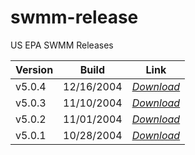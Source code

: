 # swmm-release

US EPA SWMM Releases

| Version    | Build      | Link       |
| ---------- | ---------- | ---------- |
| v5.0.4     | 12/16/2004 | *[Download](https://github.com/SWMM-Project/swmm-release/releases/tag/v5.0.4)* |
| v5.0.3     | 11/10/2004 | *[Download](https://github.com/SWMM-Project/swmm-release/releases/tag/v5.0.3)* |
| v5.0.2     | 11/01/2004 | *[Download](https://github.com/SWMM-Project/swmm-release/releases/tag/v5.0.2)* |
| v5.0.1     | 10/28/2004 | *[Download](https://github.com/SWMM-Project/swmm-release/releases/tag/v5.0.1)* |
